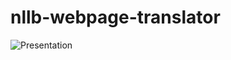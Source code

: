 # nllb-webpage-translator
![Presentation](https://github.com/anusha-c/nllb-webpage-translator/blob/main/1.png)


